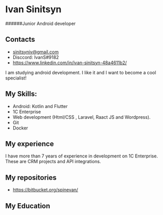 # Ivan Sinitsyn
######Junior Android developer

## Contacts
* sinitsyniv@gmail.com
* Disccord: IvanS#9182
* https://www.linkedin.com/in/ivan-sinitsyn-48a4611b2/

I am studying android development. I like it and I want to become a cool specialist!

## My Skills:
* Android: Kotlin and Flutter
* 1C Enterprise
* Web development (Html/CSS , Laravel, Raact JS and Wordpress).
* Git
* Docker

## My experience
I have more than 7 years of experience in development on 1C Enterprise. These are CRM projects and API integrations.

## My repositories
* https://bitbucket.org/spinevan/

## My Education
